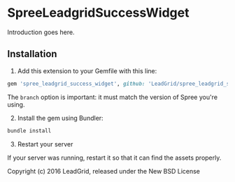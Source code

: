 SpreeLeadgridSuccessWidget
==========================

Introduction goes here.

## Installation

1. Add this extension to your Gemfile with this line:
  ```ruby
  gem 'spree_leadgrid_success_widget', github: 'LeadGrid/spree_leadgrid_success_page_widget', branch: '3-1-stable'
  ```

  The `branch` option is important: it must match the version of Spree you're using.

2. Install the gem using Bundler:
  ```ruby
  bundle install
  ```

3. Restart your server

  If your server was running, restart it so that it can find the assets properly.

Copyright (c) 2016 LeadGrid, released under the New BSD License
